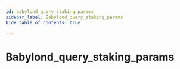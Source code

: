 ```yaml
---
id: babylond_query_staking_params
sidebar_label: Babylond_query_staking_params
hide_table_of_contents: true

---
```


# Babylond_query_staking_params